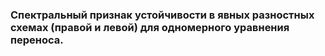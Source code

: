 ### Спектральный признак устойчивости в явных разностных схемах (правой и левой) для одномерного уравнения переноса.

